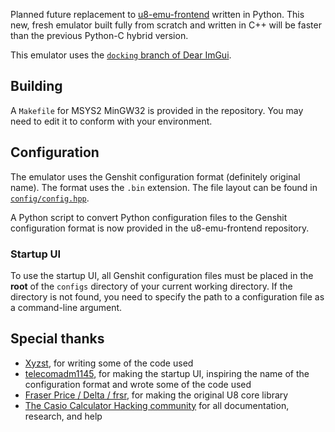Planned future replacement to [u8-emu-frontend](https://github.com/gamingwithevets/u8-emu-frontend) written in Python.
This new, fresh emulator built fully from scratch and written in C++ will be faster than the previous Python-C hybrid version.

This emulator uses the [`docking` branch of Dear ImGui](https://github.com/ocornut/imgui/tree/docking).

## Building
A `Makefile` for MSYS2 MinGW32 is provided in the repository. You may need to edit it to conform with your environment.

## Configuration
The emulator uses the Genshit configuration format (definitely original name). The format uses the `.bin` extension. The file layout can be found in [`config/config.hpp`](config/config.hpp).

A Python script to convert Python configuration files to the Genshit configuration format is now provided in the u8-emu-frontend repository.

### Startup UI
To use the startup UI, all Genshit configuration files must be placed in the **root** of the `configs` directory of your current working directory.
If the directory is not found, you need to specify the path to a configuration file as a command-line argument.

## Special thanks
- [Xyzst](https://github.com/Xyzstk), for writing some of the code used
- [telecomadm1145](https://github.com/telecomadm1145), for making the startup UI, inspiring the name of the configuration format and wrote some of the code used
- [Fraser Price / Delta / frsr](https://github.com/Fraserbc), for making the original U8 core library
- [The Casio Calculator Hacking community](http://discord.gg/QjGpH6rSQQ) for all documentation, research, and help
